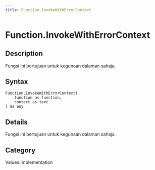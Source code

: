 ```yaml
---
title: Function.InvokeWithErrorContext
---
```


# Function.InvokeWithErrorContext


## Description

Fungsi ini bertujuan untuk kegunaan dalaman sahaja.


## Syntax

```powerquery
Function.InvokeWithErrorContext(
    function as function,
    context as text
) as any
```


## Details

Fungsi ini bertujuan untuk kegunaan dalaman sahaja.



## Category
Values.Implementation
